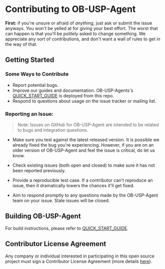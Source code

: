 # Contributing to OB-USP-Agent

**First:** if you're unsure or afraid of _anything_, just ask or submit the issue anyways. You won't be yelled at for giving your best effort.  The worst that can happen is that you'll be politely asked to change something. We appreciate any sort of contributions, and don't want a wall of rules to get in the way of that.

## Getting Started
### Some Ways to Contribute
* Report potential bugs.
* Improve our guides and documentation. OB-USP-Agents's [QUICK_START_GUIDE](https://github.com/BroadbandForum/obuspa/blob/master/QUICK_START_GUIDE.md) is deployed from this repo.
* Respond to questions about usage on the issue tracker or mailing list.

### Reporting an Issue:
>Note: Issues on GitHub for OB-USP-Agent are intended to be related to bugs and integration questions. 

* Make sure you test against the latest released version. It is possible we already fixed the bug you're experiencing. However, if you are on an older version of OB-USP-Agent and feel the issue is critical, do let us know.

* Check existing issues (both open and closed) to make sure it has not been reported previously.

* Provide a reproducible test case. If a contributor can't reproduce an issue, then it dramatically lowers the chances it'll get fixed.

* Aim to respond promptly to any questions made by the OB-USP-Agent team on your issue. Stale issues will be closed.

## Building OB-USP-Agent

For build instructions, please refer to [QUICK_START_GUIDE](https://github.com/BroadbandForum/obuspa/blob/master/QUICK_START_GUIDE.md).

## Contributor License Agreement

Any company or individual interested in participating in this open source project must sign a Contributor License Agreement (more details [here](https://wiki.broadband-forum.org/pages/viewpage.action?pageId=87557395)).

